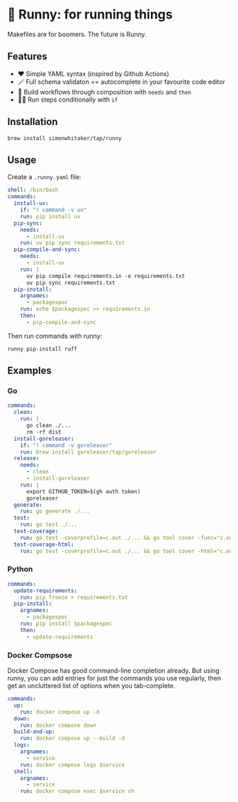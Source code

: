 # 🍯 Runny: for running things

Makefiles are for boomers. The future is Runny.

## Features

* ❤️ Simple YAML syntax (inspired by Github Actions)
* 🪄 Full schema validaton == autocomplete in your favourite code editor
* 🧱 Build workflows through composition with `needs` and `then`
* 🏃‍♂️ Run steps conditionally with `if`

## Installation

```command
brew install simonwhitaker/tap/runny
```

## Usage

Create a `.runny.yaml` file:

```yaml
shell: /bin/bash
commands:
  install-uv:
    if: "! command -v uv"
    run: pip install uv
  pip-sync:
    needs:
      - install-uv
    run: uv pip sync requirements.txt
  pip-compile-and-sync:
    needs:
      - install-uv
    run: |
      uv pip compile requirements.in -o requirements.txt
      uv pip sync requirements.txt
  pip-install:
    argnames:
      - packagespec
    run: echo $packagespec >> requirements.in
    then:
      - pip-compile-and-sync
```

Then run commands with runny:

```command
runny pip-install ruff
```

## Examples

### Go

```yaml
commands:
  clean:
    run: |
      go clean ./...
      rm -rf dist
  install-goreleaser:
    if: "! command -v goreleaser"
    run: brew install goreleaser/tap/goreleaser
  release:
    needs:
      - clean
      - install-goreleaser
    run: |
      export GITHUB_TOKEN=$(gh auth token)
      goreleaser
  generate:
    run: go generate ./...
  test:
    run: go test ./...
  test-coverage:
    run: go test -coverprofile=c.out ./... && go tool cover -func="c.out"
  test-coverage-html:
    run: go test -coverprofile=c.out ./... && go tool cover -html="c.out"
```

### Python

```yaml
commands:
  update-requirements:
    run: pip freeze > requirements.txt
  pip-install:
    argnames:
      - packagespec
    run: pip install $packagespec
    then:
      - update-requirements
```

### Docker Compsose

Docker Compose has good command-line completion already. But using runny, you can add entries for just the commands you use regularly, then get an uncluttered list of options when you tab-complete.

```yaml
commands:
  up:
    run: docker compose up -d
  down:
    run: docker compose down
  build-and-up:
    run: docker compose up --build -d
  logs:
    argnames:
      - service
    run: docker compose logs $service
  shell:
    argnames:
      - service
    run: docker compose exec $service sh
```
